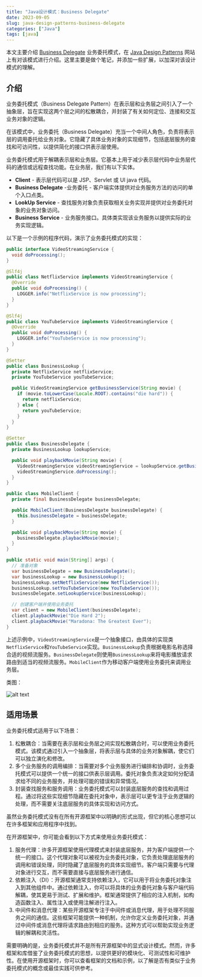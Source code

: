 ```yaml
---
title: "Java设计模式：Business Delegate"
date: 2023-09-05
slug: java-design-patterns-business-delegate
categories: ["Java"]
tags: [java]
---
```


本文主要介绍 [Business Delegate](https://java-design-patterns.com/zh/patterns/business-delegate/) 业务委托模式，在 [Java Design Patterns](https://java-design-patterns.com/) 网站上有对该模式进行介绍。这里主要是做个笔记，并添加一些扩展，以加深对该设计模式的理解。

## 介绍

业务委托模式（Business Delegate Pattern）在表示层和业务层之间引入了一个抽象层，旨在实现这两个层之间的松散耦合，并封装了有关如何定位、连接和交互业务对象的逻辑。

在该模式中，业务委托（Business Delegate）充当一个中间人角色，负责将表示层的调用委托给业务对象。它隐藏了具体业务对象的实现细节，包括底层服务的查找和可访问性，以提供简化的接口供表示层使用。

业务委托模式用于解耦表示层和业务层。它基本上用于减少表示层代码中业务层代码的通信或远程查找功能。在业务层，我们有以下实体。

- **Client** - 表示层代码可以是 JSP、Servlet 或 UI java 代码。
- **Business Delegate** -业务委托 - 客户端实体提供对业务服务方法的访问的单个入口点类。
- **LookUp Service** - 查找服务对象负责获取相关业务实现并提供对业务委托对象的业务对象访问。
- **Business Service** - 业务服务接口。具体类实现该业务服务以提供实际的业务实现逻辑。

以下是一个示例的程序代码，演示了业务委托模式的实现：

```java
public interface VideoStreamingService {
  void doProcessing();
}

@Slf4j
public class NetflixService implements VideoStreamingService {
  @Override
  public void doProcessing() {
    LOGGER.info("NetflixService is now processing");
  }
}

@Slf4j
public class YouTubeService implements VideoStreamingService {
  @Override
  public void doProcessing() {
    LOGGER.info("YouTubeService is now processing");
  }
}

@Setter
public class BusinessLookup {
  private NetflixService netflixService;
  private YouTubeService youTubeService;

  public VideoStreamingService getBusinessService(String movie) {
    if (movie.toLowerCase(Locale.ROOT).contains("die hard")) {
      return netflixService;
    } else {
      return youTubeService;
    }
  }
}

@Setter
public class BusinessDelegate {
  private BusinessLookup lookupService;

  public void playbackMovie(String movie) {
    VideoStreamingService videoStreamingService = lookupService.getBusinessService(movie);
    videoStreamingService.doProcessing();
  }
}

public class MobileClient {
  private final BusinessDelegate businessDelegate;

  public MobileClient(BusinessDelegate businessDelegate) {
    this.businessDelegate = businessDelegate;
  }

  public void playbackMovie(String movie) {
    businessDelegate.playbackMovie(movie);
  }
}

public static void main(String[] args) {
  // 准备对象
  var businessDelegate = new BusinessDelegate();
  var businessLookup = new BusinessLookup();
  businessLookup.setNetflixService(new NetflixService());
  businessLookup.setYouTubeService(new YouTubeService());
  businessDelegate.setLookupService(businessLookup);

  // 创建客户端并使用业务委托
  var client = new MobileClient(businessDelegate);
  client.playbackMovie("Die Hard 2");
  client.playbackMovie("Maradona: The Greatest Ever");
}
```

上述示例中，`VideoStreamingService`是一个抽象接口，由具体的实现类`NetflixService`和`YouTubeService`实现。`BusinessLookup`负责根据电影名称选择合适的视频流服务。`BusinessDelegate`则使用`BusinessLookup`来将电影播放请求路由到适当的视频流服务。`MobileClient`作为移动客户端使用业务委托来调用业务层。

类图：

![alt text](https://java-design-patterns.com/assets/business-delegate.urm-c770e4ad.png)

## 适用场景

业务委托模式适用于以下场景：

1. 松散耦合：当需要在表示层和业务层之间实现松散耦合时，可以使用业务委托模式。该模式通过引入一个抽象层，将表示层与具体的业务对象解耦，使它们可以独立演化和修改。
2. 多个业务服务的调用编排：当需要对多个业务服务进行编排和协调时，业务委托模式可以提供一个统一的接口供表示层调用。委托对象负责决定如何分配请求给不同的业务服务，并处理可能的错误和异常情况。
3. 封装查找服务和服务调用：业务委托模式可以封装底层服务的查找和调用过程。通过将这些实现细节隐藏在委托对象中，表示层可以更专注于业务逻辑的处理，而不需要关注底层服务的具体实现和访问方式。

虽然业务委托模式没有在所有开源框架中以明确的形式出现，但它的核心思想可以在许多框架和应用程序中找到。

在开源框架中，你可能会看到以下方式来使用业务委托模式：

1. 服务代理：许多开源框架使用代理模式来封装底层服务，并为客户端提供一个统一的接口。这个代理对象可以被视为业务委托对象，它负责处理底层服务的调用和错误处理，同时隐藏了底层服务的具体实现细节。客户端只需要与代理对象进行交互，而不需要直接与底层服务进行通信。
2. 依赖注入（DI）：开源框架通常支持依赖注入，它可以用于将业务委托对象注入到其他组件中。通过依赖注入，你可以将具体的业务委托对象与客户端代码解耦，使其更易于测试、扩展和维护。框架通常提供了相应的注入机制，如构造函数注入、属性注入或使用注解进行注入。
3. 中间件和消息代理：某些开源框架专注于中间件或消息代理，用于处理不同服务之间的通信。这些框架可能提供一种机制，允许你定义业务委托对象，并通过中间件或消息代理将请求路由到相应的服务。这种方式可以帮助实现业务逻辑的解耦和灵活性。

需要明确的是，业务委托模式并不是所有开源框架中的显式设计模式。然而，许多框架和库借鉴了业务委托模式的思想，以提供更好的模块化、可测试性和可维护性。在使用开源框架时，你可以查看框架的文档和示例，以了解是否有类似于业务委托模式的概念或最佳实践可供参考。
